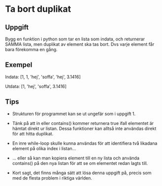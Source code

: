 # Ta bort duplikat

## Uppgift

Bygg en funktion i python som tar en lista som indata, och returnerar SAMMA lista, men duplikat av element ska tas bort. Dvs varje element får bara förekomma en gång.

## Exempel

Indata: [1, 1, 'hej', 'soffa', 'hej', 3.1416]

Utdata: [1, 'hej', 'soffa', 3.1416]

## Tips

- Strukturen för programmet kan se ut ungefär som i uppgift 1.

- Tänk på att in eller contains() kommer returnera true ifall elementet är hämtat direkt ur listan. Dessa funktioner kan alltså inte användas direkt för att hitta duplikat.

- En inre while-loop skulle kunna användas för att identifiera två likadana element på olika index i listan...

- ... eller så kan man kopiera element till en ny lista och använda contains() på den nya listan för att se om elementet redan lagts till.

- Kort sagt, det finns många sätt att lösa denna uppgift på, precis som med de flesta problem i riktiga världen.
